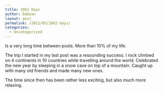 ```yaml
---
title: 1062 Days
author: Damien
layout: post
permalink: /2011/05/1062-days/
categories:
  - Uncategorized
---
```

Is a very long time between posts. More than 10% of my life.

The trip I started in my last post was a resounding success. I rock climbed on 4 continents in 10 countries while travelling around the world. Celebrated the new year by sleeping in a snow cave on top of a mountain. Caught up with many old friends and made many new ones.

The time since then has been rather less exciting, but also much more relaxing.